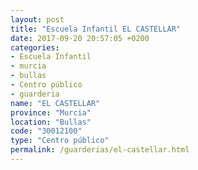 ```yaml
---
layout: post
title: "Escuela Infantil EL CASTELLAR"
date: 2017-09-20 20:57:05 +0200
categories:
- Escuela Infantil
- murcia
- bullas
- Centro público
- guarderia
name: "EL CASTELLAR"
province: "Murcia"
location: "Bullas"
code: "30012100"
type: "Centro público"
permalink: /guarderias/el-castellar.html
---
```

